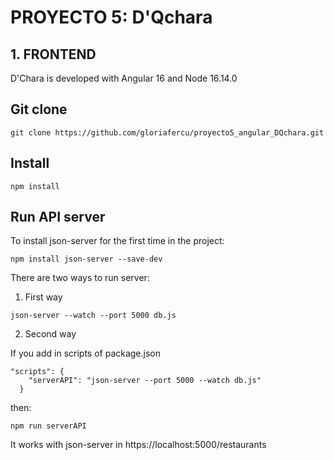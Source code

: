 # PROYECTO 5: D'Qchara

## 1. FRONTEND

D'Chara is developed with Angular 16 and Node 16.14.0

## Git clone

```
git clone https://github.com/gloriafercu/proyecto5_angular_DQchara.git
```

## Install

```
npm install
```

## Run API server

To install json-server for the first time in the project:

```
npm install json-server --save-dev
```

There are two ways to run server:

1. First way

```
json-server --watch --port 5000 db.js
```

2. Second way

If you add in scripts of package.json

```
"scripts": {
    "serverAPI": "json-server --port 5000 --watch db.js"
  }
```
then: 

```
npm run serverAPI
```

It works with json-server in https://localhost:5000/restaurants







 